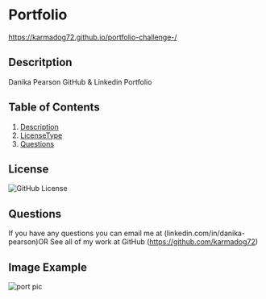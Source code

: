 # Portfolio
https://karmadog72.github.io/portfolio-challenge-/

## Descritption
Danika Pearson GitHub & Linkedin Portfolio

  ## Table of Contents
  1. [Description](#project-description)
  2. [LicenseType](#license)
  3. [Questions](#questions)

 
  ## License
  ![GitHub License](https://img.shields.io/badge/license-MIT-blue.svg)


  ## Questions
  If you have any questions you can email me at (linkedin.com/in/danika-pearson)OR
  See all of my work at GitHub (https://github.com/karmadog72)

  ## Image Example
![port pic](https://user-images.githubusercontent.com/89046934/147998807-9aaaf825-bf15-4b77-85e0-0ba2ceb8a2c8.png)
